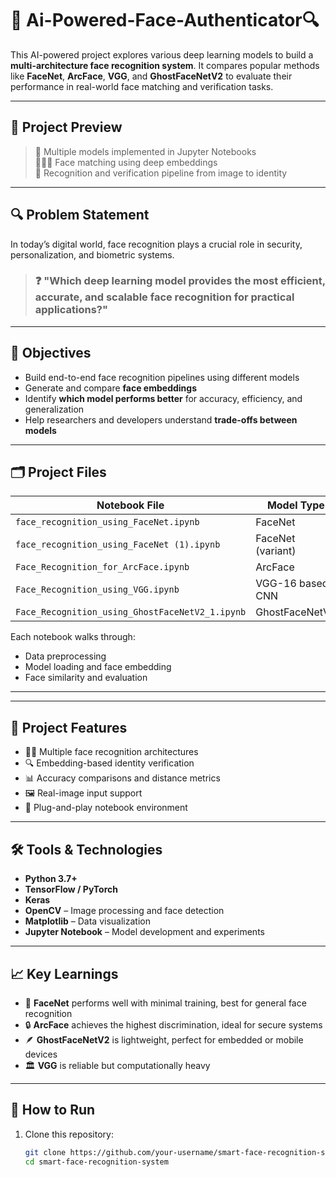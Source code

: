 # 🧠 Ai-Powered-Face-Authenticator🔍

This AI-powered project explores various deep learning models to build a **multi-architecture face recognition system**. It compares popular methods like **FaceNet**, **ArcFace**, **VGG**, and **GhostFaceNetV2** to evaluate their performance in real-world face matching and verification tasks.

---

## 📸 Project Preview

> 🧪 Multiple models implemented in Jupyter Notebooks  
> 🧑‍🤝‍🧑 Face matching using deep embeddings  
> 🔁 Recognition and verification pipeline from image to identity  

---

## 🔍 Problem Statement

In today’s digital world, face recognition plays a crucial role in security, personalization, and biometric systems.

> ### ❓ "Which deep learning model provides the most efficient, accurate, and scalable face recognition for practical applications?"

---

## 🎯 Objectives

- Build end-to-end face recognition pipelines using different models
- Generate and compare **face embeddings**
- Identify **which model performs better** for accuracy, efficiency, and generalization
- Help researchers and developers understand **trade-offs between models**

---

## 🗂️ Project Files

| Notebook File | Model Type |
|---------------|------------|
| `face_recognition_using_FaceNet.ipynb` | FaceNet |
| `face_recognition_using_FaceNet (1).ipynb` | FaceNet (variant) |
| `Face_Recognition_for_ArcFace.ipynb` | ArcFace |
| `Face_Recognition_using_VGG.ipynb` | VGG-16 based CNN |
| `Face_Recognition_using_GhostFaceNetV2_1.ipynb` | GhostFaceNetV2 |

Each notebook walks through:
- Data preprocessing
- Model loading and face embedding
- Face similarity and evaluation

---
---

## 🧭 Project Features

- 🧑‍🎓 Multiple face recognition architectures
- 🔍 Embedding-based identity verification
- 📊 Accuracy comparisons and distance metrics
- 🖼️ Real-image input support
- 🧪 Plug-and-play notebook environment
  
---
## 🛠 Tools & Technologies

- **Python 3.7+**
- **TensorFlow / PyTorch**
- **Keras**
- **OpenCV** – Image processing and face detection
- **Matplotlib** – Data visualization
- **Jupyter Notebook** – Model development and experiments

---

## 📈 Key Learnings

- 🧠 **FaceNet** performs well with minimal training, best for general face recognition
- 🔒 **ArcFace** achieves the highest discrimination, ideal for secure systems
- 🪶 **GhostFaceNetV2** is lightweight, perfect for embedded or mobile devices
- 🏛️ **VGG** is reliable but computationally heavy

---

## 🚀 How to Run

1. Clone this repository:
   ```bash
   git clone https://github.com/your-username/smart-face-recognition-system.git
   cd smart-face-recognition-system
